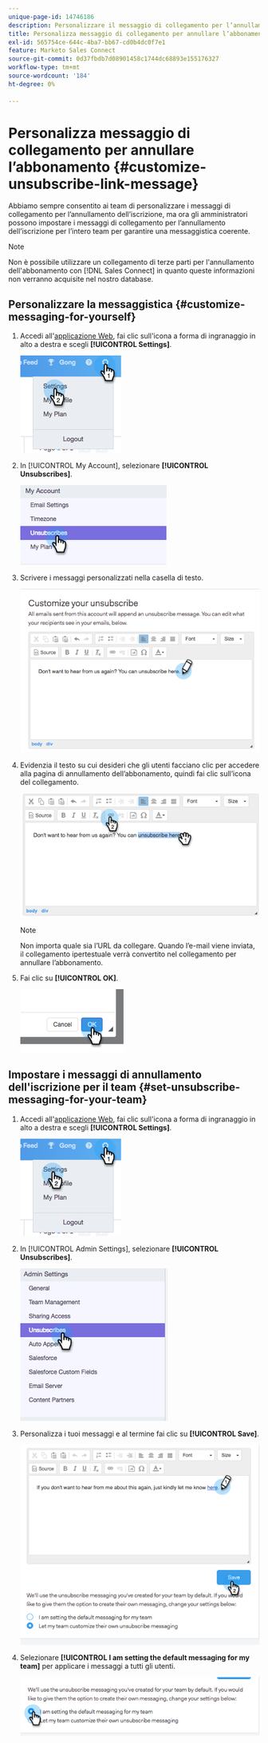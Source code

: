 ```yaml
---
unique-page-id: 14746186
description: Personalizzare il messaggio di collegamento per l’annullamento dell’iscrizione - Documentazione di Marketo - Documentazione del prodotto
title: Personalizza messaggio di collegamento per annullare l’abbonamento
exl-id: 565754ce-644c-4ba7-bb67-cd0b4dc0f7e1
feature: Marketo Sales Connect
source-git-commit: 0d37fbdb7d08901458c1744dc68893e155176327
workflow-type: tm+mt
source-wordcount: '184'
ht-degree: 0%

---
```


# Personalizza messaggio di collegamento per annullare l’abbonamento {#customize-unsubscribe-link-message}

Abbiamo sempre consentito ai team di personalizzare i messaggi di collegamento per l’annullamento dell’iscrizione, ma ora gli amministratori possono impostare i messaggi di collegamento per l’annullamento dell’iscrizione per l’intero team per garantire una messaggistica coerente.

>[!NOTE]
>
>Non è possibile utilizzare un collegamento di terze parti per l&#39;annullamento dell&#39;abbonamento con [!DNL Sales Connect] in quanto queste informazioni non verranno acquisite nel nostro database.

## Personalizzare la messaggistica {#customize-messaging-for-yourself}

1. Accedi all&#39;[applicazione Web](https://toutapp.com/login), fai clic sull&#39;icona a forma di ingranaggio in alto a destra e scegli **[!UICONTROL Settings]**.

   ![](assets/one.png)

1. In [!UICONTROL My Account], selezionare **[!UICONTROL Unsubscribes]**.

   ![](assets/two-1.png)

1. Scrivere i messaggi personalizzati nella casella di testo.

   ![](assets/three-1.png)

1. Evidenzia il testo su cui desideri che gli utenti facciano clic per accedere alla pagina di annullamento dell’abbonamento, quindi fai clic sull’icona del collegamento.

   ![](assets/four-1.png)

   >[!NOTE]
   >
   >Non importa quale sia l’URL da collegare. Quando l’e-mail viene inviata, il collegamento ipertestuale verrà convertito nel collegamento per annullare l’abbonamento.

1. Fai clic su **[!UICONTROL OK]**.

   ![](assets/five.png)

## Impostare i messaggi di annullamento dell&#39;iscrizione per il team {#set-unsubscribe-messaging-for-your-team}

1. Accedi all&#39;[applicazione Web](https://toutapp.com/login), fai clic sull&#39;icona a forma di ingranaggio in alto a destra e scegli **[!UICONTROL Settings]**.

   ![](assets/six.png)

1. In [!UICONTROL Admin Settings], selezionare **[!UICONTROL Unsubscribes]**.

   ![](assets/eight.png)

1. Personalizza i tuoi messaggi e al termine fai clic su **[!UICONTROL Save]**.

   ![](assets/seven.png)

1. Selezionare **[!UICONTROL I am setting the default messaging for my team]** per applicare i messaggi a tutti gli utenti.

   ![](assets/eleven.png)
